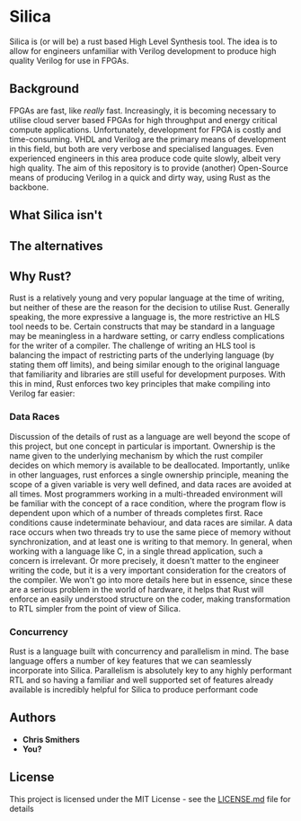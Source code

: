 # Silica

Silica is (or will be) a rust based High Level Synthesis tool. The idea is to allow for engineers unfamiliar with Verilog development to produce high quality Verilog for use in FPGAs.

## Background

FPGAs are fast, like *really* fast. Increasingly, it is becoming necessary to utilise cloud server based FPGAs for high throughput and energy critical compute applications. Unfortunately, development for FPGA is costly and time-consuming. VHDL and Verilog are the primary means of development in this field, but both are very verbose and specialised languages. Even experienced engineers in this area produce code quite slowly, albeit very high quality. The aim of this repository is to provide (another) Open-Source means of producing Verilog in a quick and dirty way, using Rust as the backbone.

## What Silica isn't

## The alternatives

## Why Rust?

Rust is a relatively young and very popular language at the time of writing, but neither of these are the reason for the decision to utilise Rust. Generally speaking, the more expressive a language is, the more restrictive an HLS tool needs to be. Certain constructs that may be standard in a language may be meaningless in a hardware setting, or carry endless complications for the writer of a compiler. The challenge of writing an HLS tool is balancing the impact of restricting parts of the underlying language (by stating them off limits), and being similar enough to the original language that familiarity and libraries are still useful for development purposes. With this in mind, Rust enforces two key principles that make compiling into Verilog far easier:

### Data Races

Discussion of the details of rust as a language are well beyond the scope of this project, but one concept in particular is important. Ownership is the name given to the underlying mechanism by which the rust compiler decides on which memory is available to be deallocated. Importantly, unlike in other languages, rust enforces a single ownership principle, meaning the scope of a given variable is very well defined, and data races are avoided at all times. Most programmers working in a multi-threaded environment will be familiar with the concept of a race condition, where the program flow is dependent upon which of a number of threads completes first. Race conditions cause indeterminate behaviour, and data races are similar. A data race occurs when two threads try to use the same piece of memory without synchronization, and at least one is writing to that memory. In general, when working with a language like C, in a single thread application, such a concern is irrelevant. Or more precisely, it doesn't matter to the engineer writing the code, but it is a very important consideration for the creators of the compiler. We won't go into more details here but in essence, since these are a serious problem in the world of hardware, it helps that Rust will enforce an easily understood structure on the coder, making transformation to RTL simpler from the point of view of Silica.

### Concurrency

Rust is a language built with concurrency and parallelism in mind. The base language offers a number of key features that we can seamlessly incorporate into Silica. Parallelism is absolutely key to any highly performant RTL and so having a familiar and well supported set of features already available is incredibly helpful for Silica to produce performant code

## Authors

* **Chris Smithers**
* **You?**

## License

This project is licensed under the MIT License - see the [LICENSE.md](LICENSE.md) file for details